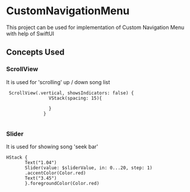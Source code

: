# CustomNavigationMenu
This project can be used for implementation of Custom Navigation Menu with help of SwiftUI

## Concepts Used

### ScrollView
It is used for 'scrolling' up / down song list


```
 ScrollView(.vertical, showsIndicators: false) {
                VStack(spacing: 15){
                
                }
              }
              
```




### Slider
It is used for showing song 'seek bar'


```
HStack {
       Text("1.04")
       Slider(value: $sliderValue, in: 0...20, step: 1)
       .accentColor(Color.red)
       Text("3.45")
       }.foregroundColor(Color.red)
```







